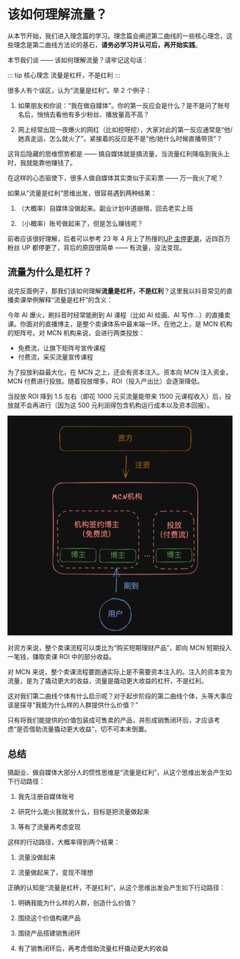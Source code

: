 # 该如何理解流量？

从本节开始，我们进入理念篇的学习。理念篇会阐述第二曲线的一些核心理念，这些理念是第二曲线方法论的基石，**请务必学习并认可后，再开始实践**。

本节我们谈 —— 该如何理解流量？请牢记这句话：

::: tip 核心理念
流量是杠杆，不是红利
:::

很多人有个误区，认为“流量是红利”。举 2 个例子：

1. 如果朋友和你说：“我在做自媒体”。你的第一反应会是什么？是不是问了账号名后，悄悄去看他有多少粉丝、播放量高不高？

2. 网上经常出现一夜爆火的网红（比如挖呀挖），大家对此的第一反应通常是“他/她真走运，怎么就火了”，紧接着的反应是不是“他/她什么时候直播带货”？

这背后隐藏的思维惯势都是 —— 搞自媒体就是搞流量，当流量红利降临到我头上时，我就能靠他赚钱了。

在这样的心态驱使下，很多人做自媒体其实类似于买彩票 —— 万一我火了呢？

如果从“流量是红利”思维出发，很容易遇到两种结果：

1. （大概率）自媒体没做起来。副业计划中道崩殂，回去老实上班

2. （小概率）账号做起来了，但是怎么赚钱呢？

前者应该很好理解，后者可以参考 23 年 4 月上了热搜的[UP 主停更潮](https://baijiahao.baidu.com/s?id=1762064108993037680&wfr=spider&for=pc)，近四百万粉丝 UP 都停更了，背后的原因很简单 —— 有流量，没法变现。

## 流量为什么是杠杆？

说完反面例子，那我们该如何理解**流量是杠杆，不是红利**？这里我以抖音常见的直播卖课举例解释“流量是杠杆”的含义：

今年 AI 爆火，刷抖音时经常能刷到 AI 课程（比如 AI 绘画、AI 写作...）的直播卖课。你面对的直播博主，是整个卖课体系中最末端一环。在他之上，是 MCN 机构的矩阵号。对 MCN 机构来说，会进行两类投放：

- 免费流，让旗下矩阵号宣传课程
- 付费流，采买流量宣传课程

为了投放利益最大化，在 MCN 之上，还会有资本注入。资本向 MCN 注入资金，MCN 付费进行投放。随着投放增多，ROI（投入产出比）会逐渐降低。

当投放 ROI 降到 1.5 左右（即花 1000 元买流量能带来 1500 元课程收入）后，投放就不会再进行（因为这 500 元利润得包含机构运行成本以及资本回报）。

![卖课逻辑](/imgs/mcn.webp)

对资方来说，整个卖课流程可以类比为“购买短期理财产品”，即向 MCN 短期投入一笔钱，赚取卖课 ROI 中的部分收益。

对 MCN 来说，整个卖课流程要跑通实际上是不需要资本注入的。注入的资本变为流量，是为了撬动更大的收益，流量是撬动更大收益的杠杆，不是红利。

这对我们第二曲线个体有什么启示呢？对于起步阶段的第二曲线个体，头等大事应该是探寻“我能为什么样的人群提供什么价值？”

只有将我们能提供的价值包装成可售卖的产品，并形成销售闭环后，才应该考虑“是否借助流量撬动更大收益”，切不可本末倒置。

## 总结

搞副业、做自媒体大部分人的惯性思维是“流量是红利”，从这个思维出发会产生如下行动路径：

1. 我先注册自媒体账号

2. 研究什么能火我就发什么，目标是把流量做起来

3. 等有了流量再考虑变现

这样的行动路径，大概率得到两个结果：

1. 流量没做起来

2. 流量做起来了，变现不理想

正确的认知是“流量是杠杆，不是红利”，从这个思维出发会产生如下行动路径：

1. 明确我能为什么样的人群，创造什么价值？

2. 围绕这个价值构建产品

3. 围绕产品搭建销售闭环

4. 有了销售闭环后，再考虑借助流量杠杆撬动更大的收益
